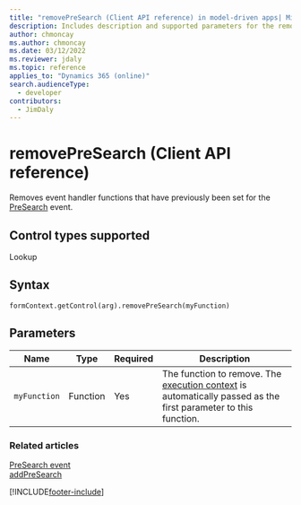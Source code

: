 ```yaml
---
title: "removePreSearch (Client API reference) in model-driven apps| MicrosoftDocs"
description: Includes description and supported parameters for the removePreSearch method.
author: chmoncay
ms.author: chmoncay
ms.date: 03/12/2022
ms.reviewer: jdaly
ms.topic: reference
applies_to: "Dynamics 365 (online)"
search.audienceType: 
  - developer
contributors:
  - JimDaly
---
```

# removePreSearch (Client API reference)

Removes event handler functions that have previously been set for the [PreSearch](../events/PreSearch.md) event.

## Control types supported

Lookup

## Syntax

`formContext.getControl(arg).removePreSearch(myFunction)`

## Parameters

|Name | Type | Required | Description|
|--|--|--|--|
|`myFunction` |Function |Yes| The function to remove. The [execution context](../../clientapi-execution-context.md) is automatically passed as the first parameter to this function.|

### Related articles

[PreSearch event](../events/PreSearch.md)   
[addPreSearch](addPreSearch.md) 


[!INCLUDE[footer-include](../../../../../includes/footer-banner.md)]
